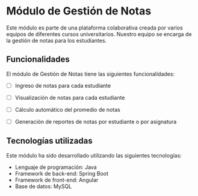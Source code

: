# Módulo de Gestión de Notas
Este módulo es parte de una plataforma colaborativa creada por varios equipos de diferentes cursos universitarios. Nuestro equipo se encarga de la gestión de notas para los estudiantes.

## Funcionalidades
El módulo de Gestión de Notas tiene las siguientes funcionalidades:

- [ ] Ingreso de notas para cada estudiante

- [ ] Visualización de notas para cada estudiante

- [ ] Cálculo automático del promedio de notas

- [ ] Generación de reportes de notas por estudiante o por asignatura

## Tecnologías utilizadas
Este módulo ha sido desarrollado utilizando las siguientes tecnologías:

- Lenguaje de programación: Java
- Framework de back-end: Spring Boot
- Framework de front-end: Angular
- Base de datos: MySQL
